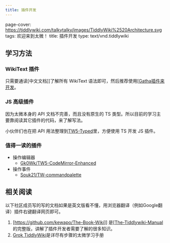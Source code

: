 ```yaml
---
title: 插件开发
---
```


page-cover: <https://tiddlywiki.com/talkytalky/images/TiddlyWiki%2520Architecture.svg>
tags: 欢迎来到太微！
title: 插件开发
type: text/vnd.tiddlywiki

## 学习方法

### WikiText 插件

只需要通读[中文文档]]了解所有 WikiText 语法即可，然后推荐使用[[Gatha插件来开发](如何在单文件版里写一个TW插件)。

### JS 高级插件

因为太微本身的 API 文档不完善，而且没有原生的 TS 类型。所以目前的学习主要靠阅读其它插件的代码，来了解写法。

小伙伴们也在把 API 用法整理到[TW5-Typed](https://github.com/tiddly-gittly/TW5-Typed)里，方便使用 TS 开发 JS 插件。

### 值得一读的插件

* 操作编辑器
    * [Gk0Wk/TW5-CodeMirror-Enhanced](https://github.com/Gk0Wk/TW5-CodeMirror-Enhanced)
* 操作事件
    * [Souk21/TW-commandpalette](https://github.com/tiddly-gittly/tiddlywiki-plugins/tree/master/src/commandpalette)

## 相关阅读

以下社区成员写的写的文档如果是英文版看不懂，用浏览器翻译（例如Google翻译）插件右键翻译网页即可。

1. [<https://github.com/kewapo/The-Book-Wiki>]] 是[[The-Tiddlywiki-Manual](https://github.com/kewapo/The-Tiddlywiki-Manual)的完整版，讲解了插件开发者需要了解的很多知识。
1. [Grok TiddlyWiki](https://groktiddlywiki.com/read/)是详尽有步骤的太微学习手册